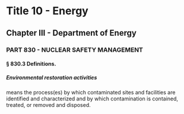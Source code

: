 
# Title 10 - Energy
## Chapter III - Department of Energy
### PART 830 - NUCLEAR SAFETY MANAGEMENT
#### § 830.3 Definitions.
##### Environmental restoration activities

means the process(es) by which contaminated sites and facilities are identified and characterized and by which contamination is contained, treated, or removed and disposed.
